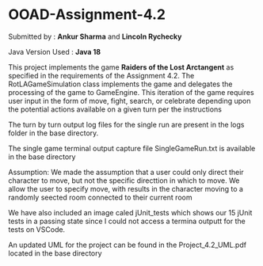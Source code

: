 # OOAD-Assignment-4.2

Submitted by : **Ankur Sharma** and **Lincoln Rychecky**

Java Version Used : **Java 18**


This project implements the game **Raiders of the Lost Arctangent** as specified in the requirements of the Assignment 4.2. The RotLAGameSimulation class implements the game and delegates the processing of the game to GameEngine. This iteration of the game requires user input in the form of move, fight, search, or celebrate depending upon the potential actions available on a given turn per the instructions

The turn by turn output log files for the single run are present in the logs folder in the base directory.

The single game terminal output capture file SingleGameRun.txt is available in the base directory

Assumption: We made the assumption that a user could only direct their character to move, but not the specific directtion in which to move. We allow the user to specify move, with results in the character moving to a randomly seected room connected to their current room

We have also included an image caled jUnit_tests which shows our 15 jUnit tests in a passing state since I could not access a termina outputt for the tests on VSCode.

An updated UML for the project can be found in the Project_4.2_UML.pdf located in the base directory
